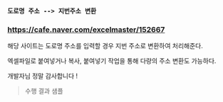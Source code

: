 ### `도로명 주소 --> 지번주소 변환`

### https://cafe.naver.com/excelmaster/152667

해당 사이트는 도로명 주소를 입력할 경우 지번 주소로 변환하여 처리해준다.

엑셀파일로 붙여넣거나 복사, 붙여넣기 작업을 통해 다량의 주소 변환도 가능하다.

개발자님 정말 감사합니다 !

> 수행 결과 샘플
